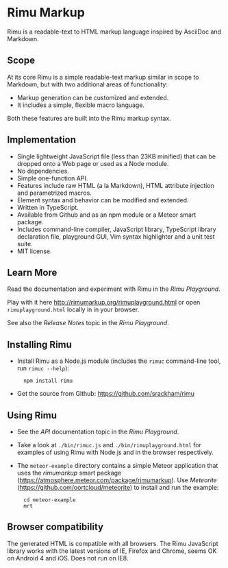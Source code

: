 # Rimu Markup

Rimu is a readable-text to HTML markup language inspired by AsciiDoc
and Markdown.


## Scope

At its core Rimu is a simple readable-text markup similar in scope to
Markdown, but with two additional areas of functionality:

- Markup generation can be customized and extended.
- It includes a simple, flexible macro language.

Both these features are built into the Rimu markup syntax.


## Implementation

- Single lightweight JavaScript file (less than 23KB minified) that
  can be dropped onto a Web page or used as a Node module.
- No dependencies.
- Simple one-function API.
- Features include raw HTML (a la Markdown), HTML attribute injection
  and parametrized macros.
- Element syntax and behavior can be modified and extended.
- Written in TypeScript.
- Available from Github and as an npm module or a Meteor smart package.
- Includes command-line compiler, JavaScript library, TypeScript
  library declaration file, playground GUI,
  Vim syntax highlighter and a unit test suite.
- MIT license.


## Learn More

Read the documentation and experiment with Rimu in the _Rimu
Playground_.

Play with it here <http://rimumarkup.org/rimuplayground.html> or
open `rimuplayground.html` locally in in your browser.

See also the _Release Notes_ topic in the _Rimu Playground_.


## Installing Rimu

- Install Rimu as a Node.js module (includes the `rimuc` command-line
  tool, run `rimuc --help`):

        npm install rimu

- Get the source from Github: <https://github.com/srackham/rimu>


## Using Rimu

- See the _API_ documentation topic in the _Rimu Playground_.
- Take a look at `./bin/rimuc.js` and `./bin/rimuplayground.html` for
  examples of using Rimu with Node.js and in the browser respectively.
- The `meteor-example` directory contains a simple Meteor application
  that uses the _rimumarkup_ smart package
  (<https://atmosphere.meteor.com/package/rimumarkup>). Use
  _Meteorite_ (<https://github.com/oortcloud/meteorite>) to install
  and run the example:

        cd meteor-example
        mrt


## Browser compatibility

The generated HTML is compatible with all browsers. The Rimu
JavaScript library works with the latest versions of IE, Firefox and
Chrome, seems OK on Android 4 and iOS. Does not run on IE8.
